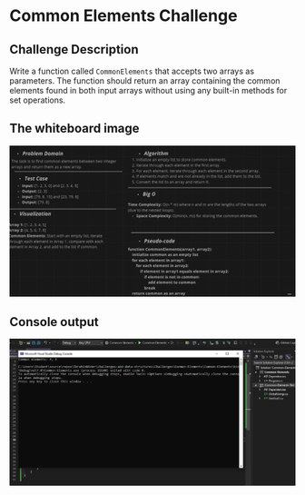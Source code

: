 ﻿# Common Elements Challenge

## Challenge Description

Write a function called `CommonElements` that accepts two arrays as parameters. The function should return an array containing the common elements found in both input arrays without using any built-in methods for set operations.

## The whiteboard image 
![Whiteboard Image](Assets/Common-Elements.PNG)

## Console output

![Console Output](Assets/Console.PNG)
